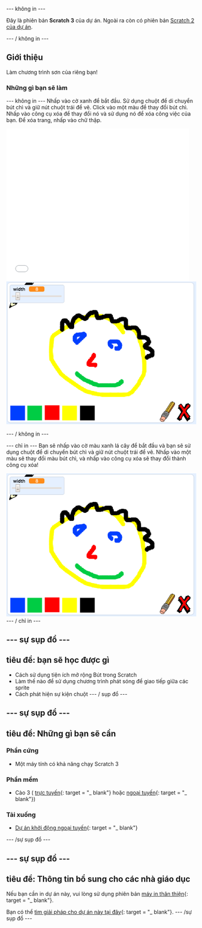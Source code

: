\--- không in \---

Đây là phiên bản **Scratch 3** của dự án. Ngoài ra còn có phiên bản [Scratch 2 của dự án](https://projects.raspberrypi.org/en/projects/paint-box-scratch2).

\--- / không in \---

## Giới thiệu

Làm chương trình sơn của riêng bạn!

### Những gì bạn sẽ làm

\--- không in \--- Nhấp vào cờ xanh để bắt đầu. Sử dụng chuột để di chuyển bút chì và giữ nút chuột trái để vẽ. Click vào một màu để thay đổi bút chì. Nhấp vào công cụ xóa để thay đổi nó và sử dụng nó để xóa công việc của bạn. Để xóa trang, nhấp vào chữ thập.

<div class="scratch-preview">
  <iframe allowtransparency="true" width="485" height="402" src="//scratch.mit.edu/projects/embed/267243161/?autostart=false" frameborder="0" scrolling="no"></iframe>
  <img src="images/showcase.png">
</div>

\--- / không in \---

\--- chỉ in \--- Bạn sẽ nhấp vào cờ màu xanh lá cây để bắt đầu và bạn sẽ sử dụng chuột để di chuyển bút chì và giữ nút chuột trái để vẽ. Nhấp vào một màu sẽ thay đổi màu bút chì, và nhấp vào công cụ xóa sẽ thay đổi thành công cụ xóa!

![trưng bày](images/showcase.png) \--- / chỉ in \---

## \--- sự sụp đổ \---

## tiêu đề: bạn sẽ học được gì

+ Cách sử dụng tiện ích mở rộng Bút trong Scratch
+ Làm thế nào để sử dụng chương trình phát sóng để giao tiếp giữa các sprite
+ Cách phát hiện sự kiện chuột \--- / sụp đổ \---

## \--- sự sụp đổ \---

## tiêu đề: Những gì bạn sẽ cần

### Phần cứng

+ Một máy tính có khả năng chạy Scratch 3

### Phần mềm

+ Cào 3 ( [trực tuyến](http://rpf.io/scratchon){: target = "_ blank"} hoặc [ngoại tuyến](http://rpf.io/scratchoff){: target = "_ blank"})

### Tải xuống

+ [Dự án khởi động ngoại tuyến](http://rpf.io/p/en/paint-box-go){: target = "_ blank"}

\--- /sự sụp đổ \---

## \--- sự sụp đổ \---

## tiêu đề: Thông tin bổ sung cho các nhà giáo dục

Nếu bạn cần in dự án này, vui lòng sử dụng phiên bản [máy in thân thiện](https://projects.raspberrypi.org/en/projects/paint-box/print){: target = "_ blank"}.

Bạn có thể [tìm giải pháp cho dự án này tại đây](http://rpf.io/p/en/paint-box-get){: target = "_ blank"}. \--- /sự sụp đổ \---